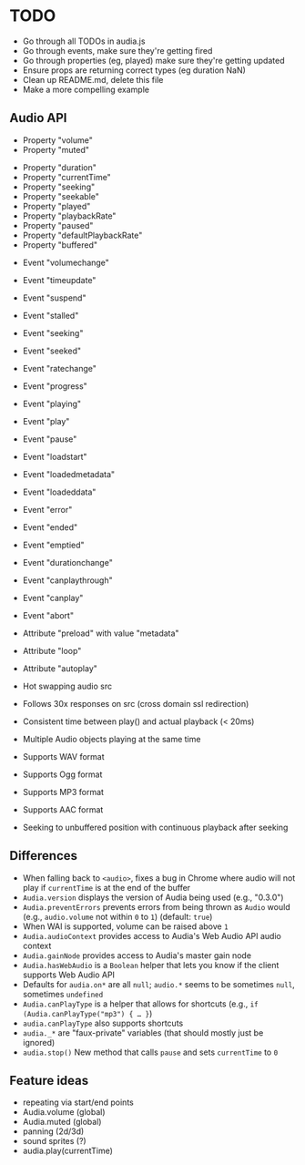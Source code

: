 # TODO

* Go through all TODOs in audia.js
* Go through events, make sure they're getting fired
* Go through properties (eg, played) make sure they're getting updated
* Ensure props are returning correct types (eg duration NaN)
* Clean up README.md, delete this file
* Make a more compelling example

## Audio API

+ Property "volume"
+ Property "muted"
- Property "duration"
- Property "currentTime"
- Property "seeking"
- Property "seekable"
- Property "played"
- Property "playbackRate"
- Property "paused"
- Property "defaultPlaybackRate"
- Property "buffered"

+ Event "volumechange"
- Event "timeupdate"
- Event "suspend"
- Event "stalled"
- Event "seeking"
- Event "seeked"
- Event "ratechange"
- Event "progress"
- Event "playing"
- Event "play"
- Event "pause"
- Event "loadstart"
- Event "loadedmetadata"
- Event "loadeddata"
- Event "error"
- Event "ended"
- Event "emptied"
- Event "durationchange"
- Event "canplaythrough"
- Event "canplay"
- Event "abort"

- Attribute "preload" with value "metadata"
- Attribute "loop"
- Attribute "autoplay"
- Hot swapping audio src
- Follows 30x responses on src (cross domain ssl redirection)
- Consistent time between play() and actual playback (&lt; 20ms)
- Multiple Audio objects playing at the same time
- Supports WAV format
- Supports Ogg format
- Supports MP3 format
- Supports AAC format
- Seeking to unbuffered position with continuous playback after seeking

## Differences

* When falling back to `<audio>`, fixes a bug in Chrome where audio will not play if `currentTime` is at the end of the buffer
* `Audia.version` displays the version of Audia being used (e.g., "0.3.0")
* `Audia.preventErrors` prevents errors from being thrown as `Audio` would (e.g., `audio.volume` not within `0` to `1`) (default: `true`)
* When WAI is supported, volume can be raised above `1`
* `Audia.audioContext` provides access to Audia's Web Audio API audio context
* `Audia.gainNode` provides access to Audia's master gain node
* `Audia.hasWebAudio` is a `Boolean` helper that lets you know if the client supports Web Audio API
* Defaults for `audia.on*` are all `null`; `audio.*` seems to be sometimes `null`, sometimes `undefined`
* `Audia.canPlayType` is a helper that allows for shortcuts (e.g., `if (Audia.canPlayType("mp3") { … }`)
* `audia.canPlayType` also supports shortcuts
* `audia._*` are "faux-private" variables (that should mostly just be ignored)
* `audia.stop()` New method that calls `pause` and sets `currentTime` to `0`

## Feature ideas

* repeating via start/end points
* Audia.volume (global)
* Audia.muted (global)
* panning (2d/3d)
* sound sprites (?)
* audia.play(currentTime)

